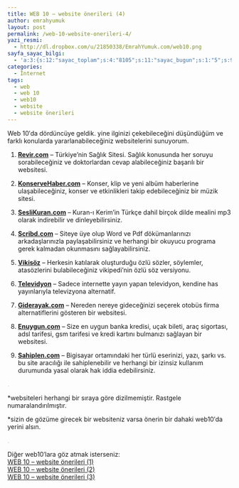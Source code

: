 ```yaml
---
title: WEB 10 – website önerileri (4)
author: emrahyumuk
layout: post
permalink: /web-10-website-onerileri-4/
yazi_resmi:
  - http://dl.dropbox.com/u/21850338/EmrahYumuk.com/web10.png
sayfa_sayac_bilgi:
  - 'a:3:{s:12:"sayac_toplam";s:4:"8105";s:11:"sayac_bugun";s:1:"5";s:9:"son_okuma";s:10:"1364901042";}'
categories:
  - İnternet
tags:
  - web
  - web 10
  - web10
  - website
  - website önerileri
---
```

Web 10&#8242;da dördüncüye geldik. yine ilginizi çekebileceğini düşündüğüm ve farklı konularda yararlanabileceğiniz websitelerini sunuyorum.

1. **<a href="http://revir.com/" target="_blank">Revir.com</a>** &#8211; Türkiye&#8217;nin Sağlık Sitesi. Sağlık konusunda her soruyu sorabileceğiniz ve doktorlardan cevap alabileceğiniz başarılı bir websitesi.

2. **<a href="http://www.konservehaber.com" target="_blank">KonserveHaber.com</a>** &#8211; Konser, klip ve yeni albüm haberlerine ulaşabileceğiniz, konser ve etkinlikleri takip edebileceğiniz bir müzik sitesi.

3. **<a href="http://www.seslikuran.com/" target="_blank">SesliKuran.com</a>** &#8211; Kuran-ı Kerim&#8217;in Türkçe dahil birçok dilde mealini mp3 olarak indirebilir ve dinleyebilirsiniz.

4. **<a href="http://www.scribd.com/" target="_blank">Scribd.com</a>** &#8211; Siteye üye olup Word ve Pdf dökümanlarınızı arkadaşlarınızla paylaşabilirsiniz ve herhangi bir okuyucu programa gerek kalmadan okunmasını sağlayabilirsiniz.

5. **<a href="http://tr.wikiquote.org/" target="_blank">Vikisöz</a>** &#8211; Herkesin katılarak oluşturduğu özlü sözler, söylemler, atasözlerini bulabileceğiniz vikipedi&#8217;nin özlü söz versiyonu.

<!--more-->

6. **<a href="http://televidyon.com" target="_blank">Televidyon</a>** &#8211; Sadece internette yayın yapan televidyon, kendine has yayınlarıyla televizyona alternatif.

8. **<a href="http://www.giderayak.com" target="_blank">Giderayak.com</a>** &#8211; Nereden nereye gideceğinizi seçerek otobüs firma alternatiflerini gösteren bir websitesi.

9. **<a href="http://www.enuygun.com/" target="_blank">Enuygun.com</a>** &#8211; Size en uygun banka kredisi, uçak bileti, araç sigortası, adsl tarifesi, gsm tarifesi ve kredi kartını bulmanızı sağlayan bir websitesi.

10. **<a href="http://www.sahiplen.com" target="_blank">Sahiplen.com</a>** &#8211; Bigisayar ortamındaki her türlü eserinizi, yazı, şarkı vs. bu site aracılığı ile sahiplenebilir ve herhangi bir izinsiz kullanım durumunda yasal olarak hak iddia edebilirsiniz.

<span style="color: #c0c0c0;">.</span>

*websiteleri herhangi bir sıraya göre dizilmemiştir. Rastgele numaralandırılmıştır.

*sizin de gözüme girecek bir websiteniz varsa önerin bir dahaki web10′da yerini alsın.

<span style="color: #c0c0c0;">.</span>

Diğer web10′lara göz atmak isterseniz:  
[WEB 10 – website önerileri (1)][1]  
[WEB 10 – website önerileri (2)][2]  
[ WEB 10 – website önerileri (3)][3]

 [1]: http://www.emrahyumuk.com/blog/web-10-website-onerileri-1/
 [2]: http://www.emrahyumuk.com/blog/web-10-website-onerileri-2/
 [3]: http://www.emrahyumuk.com/web-10-website-onerileri-3/